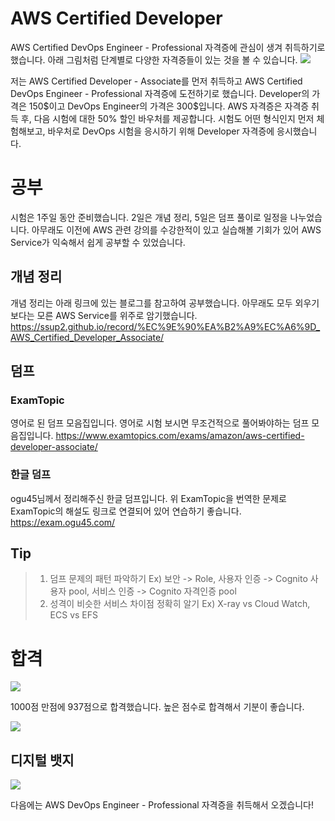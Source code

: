 # AWS Certified Developer
AWS Certified DevOps Engineer - Professional 자격증에 관심이 생겨 취득하기로 했습니다. 아래 그림처럼 단계별로 다양한 자격증들이 있는 것을 볼 수 있습니다. 
![](https://velog.velcdn.com/images/chocochip/post/4ea5a8a1-d194-4d47-90f2-51fc32e0b57a/image.png)

저는 AWS Certified Developer - Associate를 먼저 취득하고 AWS Certified DevOps Engineer - Professional 자격증에 도전하기로 했습니다. Developer의 가격은 150\$이고 DevOps Engineer의 가격은 300\$입니다. AWS 자격증은 자격증 취득 후, 다음 시험에 대한 50% 할인 바우처를 제공합니다. 시험도 어떤 형식인지 먼저 체험해보고, 바우처로 DevOps 시험을 응시하기 위해 Developer 자격증에 응시했습니다.

# 공부
시험은 1주일 동안 준비했습니다. 2일은 개념 정리, 5일은 덤프 풀이로 일정을 나누었습니다. 아무래도 이전에 AWS 관련 강의를 수강한적이 있고 실습해볼 기회가 있어 AWS Service가 익숙해서 쉽게 공부할 수 있었습니다. 
## 개념 정리
개념 정리는 아래 링크에 있는 블로그를 참고하여 공부했습니다. 아무래도 모두 외우기 보다는 모른 AWS Service를 위주로 암기했습니다.
https://ssup2.github.io/record/%EC%9E%90%EA%B2%A9%EC%A6%9D_AWS_Certified_Developer_Associate/


## 덤프
### ExamTopic
영어로 된 덤프 모음집입니다. 영어로 시험 보시면 무조건적으로 풀어봐야하는 덤프 모음집입니다.
https://www.examtopics.com/exams/amazon/aws-certified-developer-associate/

### 한글 덤프
ogu45님께서 정리해주신 한글 덤프입니다. 위 ExamTopic을 번역한 문제로 ExamTopic의 해설도 링크로 연결되어 있어 연습하기 좋습니다.	
https://exam.ogu45.com/

## Tip
> 1. 덤프 문제의 패턴 파악하기
	Ex) 보안 -> Role, 사용자 인증 -> Cognito 사용자 pool, 서비스 인증 -> Cognito 자격인증 pool
> 2. 성격이 비슷한 서비스 차이점 정확히 알기
	Ex) X-ray vs Cloud Watch, ECS vs EFS


# 합격

![](https://velog.velcdn.com/images/chocochip/post/7e25849c-b9f8-4942-9b16-e554723f3da9/image.png)

1000점 만점에 937점으로 합격했습니다. 높은 점수로 합격해서 기분이 좋습니다.

![](https://velog.velcdn.com/images/chocochip/post/6df60ea7-bad3-417e-8f5c-2a5eae0dcefd/image.png)

## 디지털 뱃지

![](https://velog.velcdn.com/images/chocochip/post/04d9bc8a-df52-49cc-bb2b-d48a708bf6c8/image.png)

다음에는 AWS DevOps Engineer - Professional 자격증을 취득해서 오겠습니다!

